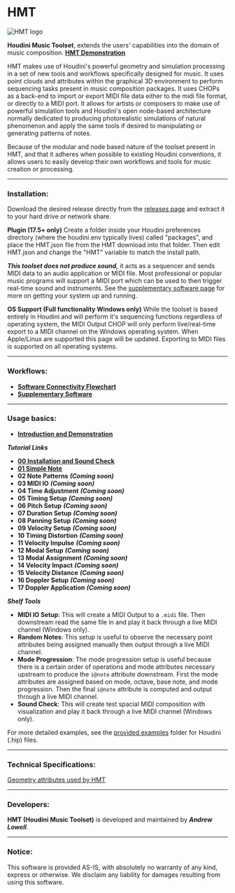 HMT
======

![HMT logo](https://github.com/andrew-lowell/HMT/blob/master/hmt_logo_01.png)

**Houdini Music Toolset**, extends the users' capabilities into the domain of music composition.
**[HMT Demonstration](https://vimeo.com/425382356/a4a52d71c1)**

HMT makes use of Houdini's powerful geometry and simulation processing in a set of new tools and workflows specifically designed for music. It uses point clouds and attributes within the graphical 3D environment to perform sequencing tasks present in music composition packages. It uses CHOPs as a back-end to import or export MIDI file data either to the midi file format, or directly to a MIDI port. It allows for artists or composers to make use of powerful simulation tools and Houdini's open node-based architecture normally dedicated to producing photorealistic simulations of natural phenomenon and apply the same tools if desired to manipulating or generating patterns of notes.

Because of the modular and node based nature of the toolset present in HMT, and that it adheres when possible to existing Houdini conventions, it allows users to easily develop their own workflows and tools for music creation or processing.

* * * * *

### Installation:

Download the desired release directly from the [releases page](https://github.com/andrew-lowell/HMT/releases) and extract it to your hard drive or network share.

**Plugin (17.5+ only)**
Create a folder inside your Houdini preferences directory (where the houdini.env typically lives) called "packages", and place the HMT.json file from the HMT download into that folder. Then edit HMT.json and change the "HMT" variable to match the install path.

***This toolset does not produce sound,*** it acts as a sequencer and sends MIDI data to an audio application or MIDI file. Most professional or popular music programs will support a MIDI port which can be used to then trigger real-time sound and instruments. See the [supplementary software page](https://github.com/andrew-lowell/HMT/blob/master/SOFTWARE_LINKS.md) for more on getting your system up and running.

**OS Support (Full functionality Windows only)**
While the toolset is based entirely in Houdini and will perform it's sequencing functions regardless of operating system, the MIDI Output CHOP will only perform live/real-time export to a MIDI channel on the Windows operating system. When Apple/Linux are supported this page will be updated. Exporting to MIDI files is supported on all operating systems.


* * * * *
### Workflows:
* **[Software Connectivity Flowchart](https://github.com/andrew-lowell/HMT/blob/master/hmt_workflows.pdf)**
* **[Supplementary Software](https://github.com/andrew-lowell/HMT/blob/master/SOFTWARE_LINKS.md)**


* * * * *

### Usage basics:
* **[Introduction and Demonstration](https://vimeo.com/425382356/a4a52d71c1)**

***Tutorial Links***
* **[00 Installation and Sound Check](https://vimeo.com/416777838/0fd198367a)**
* **[01 Simple Note](https://vimeo.com/416991416/ce039a640a)**
* **02 Note Patterns** ***(Coming soon)***
* **03 MIDI IO** ***(Coming soon)***
* **04 Time Adjustment** ***(Coming soon)***
* **05 Timing Setup** ***(Coming soon)***
* **06 Pitch Setup** ***(Coming soon)***
* **07 Duration Setup** ***(Coming soon)***
* **08 Panning Setup** ***(Coming soon)***
* **09 Velocity Setup** ***(Coming soon)***
* **10 Timing Distortion** ***(Coming soon)***
* **11 Velocity Impulse** ***(Coming soon)***
* **12 Modal Setup** ***(Coming soon)***
* **13 Modal Assignment** ***(Coming soon)***
* **14 Velocity Impact** ***(Coming soon)***
* **15 Velocity Distance** ***(Coming soon)***
* **16 Doppler Setup** ***(Coming soon)***
* **17 Doppler Application** ***(Coming soon)***

***Shelf Tools***
* **MIDI IO Setup**: This will create a MIDI Output to a `.midi` file. Then downstream read the same file in and play it back through a live MIDI channel (Windows only).
* **Random Notes**: This setup is useful to observe the necessary point attributes being assigned manually then output through a live MIDI channel.
* **Mode Progression**: The mode progression setup is useful because there is a certain order of operations and mode attributes necessary upstream to produce the `i@note` attribute downstream. First the mode attributes are assigned based on mode, octave, base note, and mode progression. Then the final `i@note` attribute is computed and output through a live MIDI channel.
* **Sound Check**: This will create test spacial MIDI composition with visualization and play it back through a live MIDI channel (Windows only).

For more detailed examples, see the [provided examples](https://github.com/andrew-lowell/HMT/tree/master/examples) folder for Houdini (.hip) files.

* * * * *

### Technical Specifications:
[Geometry attributes used by HMT](https://github.com/andrew-lowell/HMT/blob/master/ATTRIBUTE_SPECS.md)

* * * * *

### Developers:
**HMT (Houdini Music Toolset)** is developed and maintained by ***Andrew Lowell***. 

* * * * *

### Notice:
This software is provided AS-IS, with absolutely no warranty of any kind, express or otherwise. We disclaim any liability for damages resulting from using this software.
